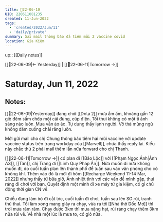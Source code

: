 ```yaml
---
title: 📝22-06-10
UID: 220611001235
created: 11-Jun-2022
tags:
  - 'created/2022/Jun/11'
  - 'daily/private'
summary: Gửi mail thông báo đã tiêm mũi 2 vaccine covid
location: Gia Kiệm
---
```


up:: [[Daily notes]]

[[📝22-06-09|<- Yesterday]] | [[📝22-06-11|Tomorrow ->]]
# Saturday, Jun 11, 2022

## Notes:
[[📝22-06-09|Yesterday]] đang chơi [[Dota 2]] mưa ầm ầm, khoảng gần 12 giờ đêm sấm chớp một cái đùng, cúp điện. Tối thui không có một tí ánh sáng nào luôn. Mưa vẫn ào ào. Tự dưng thấy lạnh người. Vô thả mùng ngủ không dám xuống chải răng luôn. 

Mới gửi mail cho chị Chung thông báo tiêm hai mũi vaccine với update vaccine status trên trang workday của [[Marvell]], chưa thấy reply lại. Kiểu này chắc thứ 2 phải mail thêm lần nữa forward cho chị Thanh.

[[📝22-06-11|Tomorrow ->]] có plan đi [[Bảo Lộc]] với [[Phạm Ngọc Ánh|Ánh A3]], [[Tân]], chị Trang đi [[Linh Quy Pháp Ấn]]. Nửa muốn đi nửa không muốn đi, do cuối tuần plan lên thành phố để tuần sau vào văn phòng cho có không khí. Thêm vào đó là mới đi hôm [[Recharge Weekend 11-14 Mar, 2022]] nhưng thấy từ bữa giờ, Ánh nhiệt tình với các vấn đề mình gặp, thui ráng đi chơi với bạn. Quyết định một mình đi xe máy từ gia kiệm, có gì chủ động thời gian CN về.

Chiều đang làm bỏ đi cắt tóc, cuối tuần đi chơi, tuần sau lên SG rùi, tranh thủ thui. Tối làm xong mang giày ra chạy, vừa ra tới [[Nhà thờ Dốc Mơ]] thì trời mưa râm râm. Chạy được 3km thì mưa nặng hạt, rùi ráng chạy thêm 3km nữa rùi về. Về nhà một lúc là mưa to, có gió nữa.

